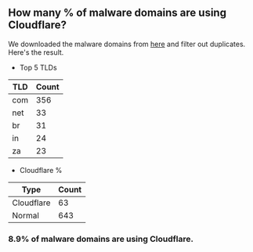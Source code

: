 ## How many % of malware domains are using Cloudflare?


We downloaded the malware domains from [here](https://urlhaus.abuse.ch) and filter out duplicates.
Here's the result.


[//]: # (start replacement)


- Top 5 TLDs

| TLD | Count |
| --- | --- |
| com | 356 |
| net | 33 |
| br | 31 |
| in | 24 |
| za | 23 |


- Cloudflare %

| Type | Count |
| --- | --- |
| Cloudflare | 63 |
| Normal | 643 |


### 8.9% of malware domains are using Cloudflare.